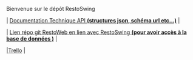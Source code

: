 Bienvenue sur le dépôt RestoSwing

| [Documentation Technique API **(structures json, schéma url etc...)**](https://drive.google.com/file/d/1985-MeddnpbJsHRIGOItZkwVIaZ48aT2/view) |

| [Lien répo git RestoWeb en lien avec RestoSwing **(pour avoir accès à la base de données )**](https://github.com/Mathis-MAURY/Site-Resto) |

|[Trello](https://trello.com/b/P0g6EWGu/ap-restoswing) |
